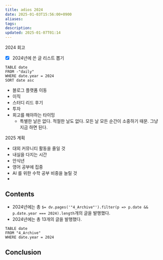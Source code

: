 ```yaml
---
title: adios 2024
date: 2025-01-03T15:56:00+0900
aliases: 
tags: 
description: 
updated: 2025-01-07T01:14
---
```

2024 회고

- [x] 2024년에 쓴 글 리스트 뽑기

```dataview
TABLE date
FROM -"daily"
WHERE date.year = 2024
SORT date asc
```

- 블로그 플랫폼 이동
- 이직
- 스터디 리드 후기
- 투자
- 회고를 해야하는 타이밍
    - 특별한 날은 없다. 적절한 날도 없다. 모든 날 모든 순간이 소중하기 때문. 그냥 지금 하면 된다.

2025 계획

- 대외 커뮤니티 활동을 줄일 것
- 내실을 다지는 시간
- 안식년
- 영어 공부에 집중
- AI 를 위한 수학 공부 비중을 늘릴 것
- 

## Contents

- 2024년에는 총 `$= dv.pages('"4_Archive"').filter(p => p.date && p.date.year === 2024).length`개의 글을 발행했다.
- 2024년에는 총 13개의 글을 발행했다.

```dataview
TABLE date
FROM "4_Archive"
WHERE date.year = 2024
```

## Conclusion

